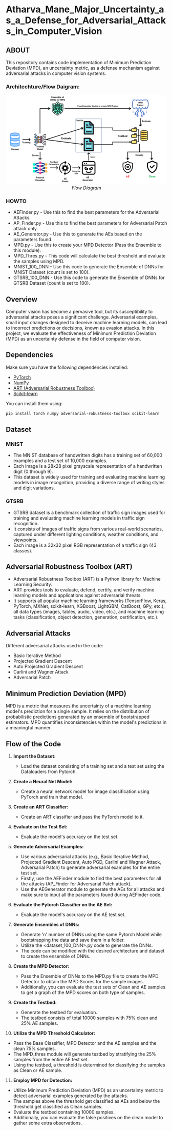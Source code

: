 # Atharva_Mane_Major_Uncertainty_as_a_Defense_for_Adversarial_Attacks_in_Computer_Vision

## ABOUT
This repository contains code implementation of Minimum Prediction Deviation (MPD), an uncertainty metric, as a defense mechanism against adversarial attacks in computer vision systems.

### Architechture/Flow Daigram:
<p align="center">
  <img src="Architechture Diagram.png?raw=true" alt="Flow Diagram">
  <br />
  <em>Flow Diagram</em>
</p>


### HOWTO
- AEFinder.py - Use this to find the best parameters for the Adversarial Attacks.
- AP_Finder.py - Use this to find the best parameters for Adversarial Patch attack only.
- AE_Generator.py - Use this to generate the AEs based on the parameters found.
- MPD.py - Use this to create your MPD Detector (Pass the Ensemble to this module).
- MPD_Thres.py - This code will calculate the best threshold and evaluate the samples using MPD.
- MNIST_100_DNN - Use this code to generate the Ensemble of DNNs for MNIST Dataset (count is set to 100).
- GTSRB_100_DNN - Use this code to generate the Ensemble of DNNs for GTSRB Dataset (count is set to 100).

## Overview

Computer vision has become a pervasive tool, but its susceptibility to adversarial attacks poses a significant challenge. Adversarial examples, small input changes designed to deceive machine learning models, can lead to incorrect predictions or decisions, known as evasion attacks. In this project, we evaluate the effectiveness of Minimum Prediction Deviation (MPD) as an uncertainty defense in the field of computer vision.

## Dependencies

Make sure you have the following dependencies installed:

- [PyTorch](https://pytorch.org/)
- [NumPy](https://numpy.org/)
- [ART (Adversarial Robustness Toolbox)](https://github.com/Trusted-AI/adversarial-robustness-toolbox)
- [Scikit-learn](https://scikit-learn.org/stable/)
  
You can install them using:

```bash
pip install torch numpy adversarial-robustness-toolbox scikit-learn
```
## Dataset

### MNIST

- The MNIST database of handwritten digits has a training set of 60,000 examples and a test set of 10,000 examples.
- Each image is a 28x28 pixel grayscale representation of a handwritten digit (0 through 9).
- This dataset is widely used for training and evaluating machine learning models in image recognition, providing a diverse range of writing styles and digit variations.
### GTSRB
- GTSRB dataset is a benchmark collection of traffic sign images used for training and evaluating machine learning models in traffic sign recognition.
- It consists of images of traffic signs from various real-world scenarios, captured under different lighting conditions, weather conditions, and viewpoints.
- Each image is a 32x32 pixel RGB representation of a traffic sign (43 classes).

## Adversarial Robustness Toolbox (ART)

- Adversarial Robustness Toolbox (ART) is a Python library for Machine Learning Security.
- ART provides tools to evaluate, defend, certify, and verify machine learning models and applications against adversarial threats.
- It supports all popular machine learning frameworks (TensorFlow, Keras, PyTorch, MXNet, scikit-learn, XGBoost, LightGBM, CatBoost, GPy, etc.), all data types (images, tables, audio, video, etc.), and machine learning tasks (classification, object detection, generation, certification, etc.).

## Adversarial Attacks

Different adversarial attacks used in the code:

- Basic Iterative Method
- Projected Gradient Descent
- Auto Projected Gradient Descent
- Carlini and Wagner Attack
- Adversarial Patch

## Minimum Prediction Deviation (MPD)

MPD is a metric that measures the uncertainty of a machine learning model's prediction for a single sample. It relies on the distribution of probabilistic predictions generated by an ensemble of bootstrapped estimators. MPD quantifies inconsistencies within the model's predictions in a meaningful manner.


## Flow of the Code

1. **Import the Dataset:**
   - Load the dataset consisting of a training set and a test set using the Dataloaders from Pytorch.

2. **Create a Neural Net Model:**
   - Create a neural network model for image classification using PyTorch and train that model.

3. **Create an ART Classifier:**
   - Create an ART classifier and pass the PyTorch model to it.

4. **Evaluate on the Test Set:**
   - Evaluate the model's accuracy on the test set.

5. **Generate Adversarial Examples:**
   - Use various adversarial attacks (e.g., Basic Iterative Method, Projected Gradient Descent, Auto PGD, Carlini and Wagner Attack, Adversarial Patch) to generate adversarial examples for the entire test set.
   - Firstly, use the AEFinder module to find the best parameters for all the attacks (AP_Finder for Adversarial Patch attack).
   - Use the AEGenerator module to generate the AEs for all attacks and make sure to input all the parameters found during AEFinder code.
     
6. **Evaluate the Pytorch Classifier on the AE Set:**
   - Evaluate the model's accuracy on the AE test set.
  
7. **Generate Ensembles of DNNs:**
   - Generate 'n' number of DNNs using the same Pytorch Model while bootstrapping the data and save them in a folder.
   - Utilize the <dataset_100_DNN>.py code to generate the DNNs.
   - The code can be modified with the desired architecture and dataset to create the ensemble of DNNs.
     
8. **Create the MPD Detector:**
   - Pass the Ensemble of DNNs to the MPD.py file to create the MPD Detector to obtain the MPD Scores for the sample images.
   - Additionally, you can evaluate the test sets of Clean and AE samples to get a graph of the MPD scores on both type of samples.
  
9. **Create the Testbed:**
   - Generate the testbed for evaluation.
   - The testbed consists of total 10000 samples with 75% clean and 25% AE samples.

10. **Utilize the MPD Threshold Calculator:**
   - Pass the Base Classifier, MPD Detector and the AE samples and the clean 75% samples.
   - The MPD_thres module will generate testbed by stratifying the 25% samples from the entire AE test set.
   - Using the testbed, a threshold is determined for classifying the samples as Clean or AE sample.
     
11. **Employ MPD for Detection:**
   - Utilize Minimum Prediction Deviation (MPD) as an uncertainty metric to detect adversarial examples generated by the attacks.
   - The samples above the threshold get classified as AEs and below the threshold get classified as Clean samples.
   - Evaluate the testbed containing 10000 samples.
   - Additionally, you can evaluate the false positives on the clean model to gather some extra observations. 

